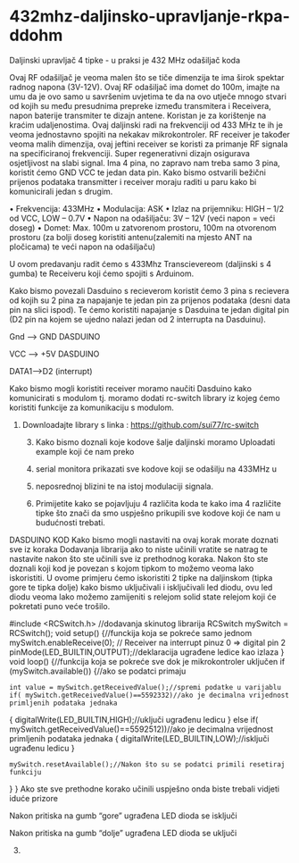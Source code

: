 # 432mhz-daljinsko-upravljanje-rkpa-ddohm

Daljinski upravljač 4 tipke - u praksi je 432 MHz odašiljač koda

Ovaj RF odašiljač je veoma malen što se tiče dimenzija te ima širok spektar radnog napona (3V-12V).
Ovaj RF odašiljač ima domet do 100m, imajte na umu da je ovo samo u savršenim uvjetima te da na ovo 
utječe mnogo stvari od kojih su među presudnima prepreke između transmitera i Receivera, 
napon baterije transmiter te dizajn antene. Koristan je za korištenje na kraćim udaljenostima. 
Ovaj daljinski radi na frekvenciji od 433 MHz te ih je veoma jednostavno spojiti na nekakav mikrokontroler. 
RF receiver je također veoma malih dimenzija, ovaj jeftini receiver se koristi za primanje RF signala na 
specificiranoj frekvenciji. Super regenerativni dizajn osigurava osjetljivost na slabi signal. 
Ima 4 pina, no zapravo nam treba samo 3 pina, koristit ćemo GND VCC te jedan data pin. 
Kako bismo ostvarili bežični prijenos podataka transmitter i receiver moraju raditi u paru kako bi 
komunicirali jedan s drugim.

• Frekvencija: 433MHz
• Modulacija: ASK
• Izlaz na prijemniku: HIGH – 1/2 od VCC, LOW – 0.7V
• Napon na odašiljaču: 3V – 12V (veći napon = veći doseg)
• Domet: Max. 100m u zatvorenom prostoru, 100m na otvorenom prostoru (za bolji doseg koristiti antenu(zalemiti na mjesto ANT na pločicama) te veći napon na odašiljaču)

U ovom predavanju radit ćemo s 433Mhz Transcievereom (daljinski s 4 gumba) te Receiveru koji ćemo spojiti s Arduinom.

Kako bismo povezali Dasduino s recieverom koristit ćemo 3 pina s recievera od kojih su 2 pina za napajanje te jedan pin 
za prijenos podataka (desni data pin na slici ispod). 
Te ćemo koristiti napajanje s Dasduina te jedan digital pin
(D2 pin na kojem se ujedno nalazi jedan od 2 interrupta na Dasduinu).

Gnd –> GND DASDUINO

VCC –> +5V DASDUINO

DATA1—>D2 (interrupt)

Kako bismo mogli koristiti receiver moramo naučiti Dasduino kako komunicirati s modulom tj. 
moramo dodati rc-switch library iz kojeg ćemo koristiti funkcije za komunikaciju s modulom.
1. Downloadajte library s linka : https://github.com/sui77/rc-switch

   3. Kako bismo doznali koje kodove šalje daljinski moramo Uploadati example koji će nam preko
   4.  serial monitora prikazati sve kodove koji se odašilju na 433MHz u
   5. neposrednoj blizini te na istoj modulaciji signala.
  
   6. Primijetite kako se pojavljuju 4 različita koda te kako ima 4 različite tipke što znači da smo uspješno prikupili sve kodove koji će nam u budućnosti trebati.

 

DASDUINO KOD
Kako bismo mogli nastaviti na ovaj korak morate doznati sve iz koraka Dodavanja librarija ako to niste učinili vratite se natrag te nastavite nakon što ste učinili sve iz prethodnog koraka.
Nakon što ste doznali koji kod je povezan s kojom tipkom to možemo veoma lako iskoristiti. U ovome primjeru ćemo iskoristiti 2 tipke na daljinskom (tipka gore te tipka dolje) kako bismo uključivali i isključivali led diodu, ovu led diodu veoma lako možemo zamijeniti s relejom solid state relejom koji će pokretati puno veće trošilo.

#include <RCSwitch.h>  //dodavanja skinutog librarija
RCSwitch mySwitch = RCSwitch();
void setup() {//funckija koja se pokreće samo jednom
  mySwitch.enableReceive(0);  // Receiver na interrupt pinuz 0 => digital pin 2
  pinMode(LED_BUILTIN,OUTPUT);//deklaracija ugrađene ledice kao izlaza
}
void loop() {//funkcija koja se pokreće sve dok je mikrokontroler uključen
  if (mySwitch.available()) {//ako se podatci primaju
    
    int value = mySwitch.getReceivedValue();//spremi podatke u varijablu
    if( mySwitch.getReceivedValue()==5592332)//ako je decimalna vrijednost primljenih podataka jednaka
  {
    digitalWrite(LED_BUILTIN,HIGH);//uključi ugrađenu ledicu
    }
    else if( mySwitch.getReceivedValue()==5592512))//ako je decimalna vrijednost primljenih podataka jednaka
      {
    digitalWrite(LED_BUILTIN,LOW);//isključi ugrađenu ledicu
    }
  
   
    mySwitch.resetAvailable();//Nakon što su se podatci primili resetiraj funkciju
  }
}
Ako ste sve prethodne korako učinili uspješno onda biste trebali vidjeti iduće prizore

Nakon pritiska na gumb “gore” ugrađena LED dioda se isključi

Nakon pritiska na gumb “dolje” ugrađena LED dioda se uključi



3. 
